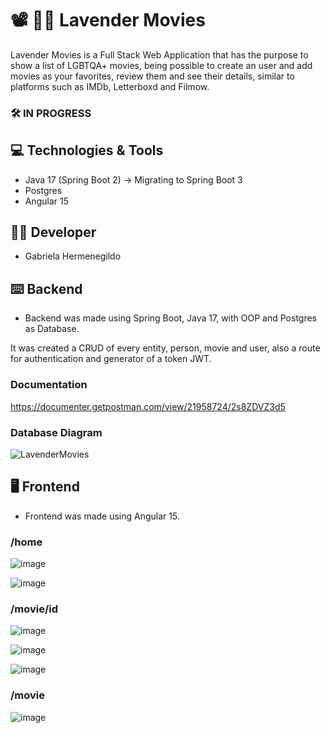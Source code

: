 # 📽 🏳️‍🌈 Lavender Movies

Lavender Movies is a Full Stack Web Application that has the purpose to show a list of LGBTQA+ movies, being possible to create an user and add movies as your favorites, review them and see their details, similar to platforms such as IMDb, Letterboxd and Filmow.

### 🛠 IN PROGRESS

## 💻 Technologies & Tools
- Java 17 (Spring Boot 2) -> Migrating to Spring Boot 3
- Postgres
- Angular 15

## 👩‍💻 Developer
- Gabriela Hermenegildo
## ⌨️ Backend

- Backend was made using Spring Boot, Java 17, with OOP and Postgres as Database.

It was created a CRUD of every entity, person, movie and user, also a route for authentication and generator of a token JWT.

### Documentation
https://documenter.getpostman.com/view/21958724/2s8ZDVZ3d5

### Database Diagram

![LavenderMovies](https://user-images.githubusercontent.com/94693150/212686123-f60c5aa5-f172-4734-860e-499ad4e87641.png)

## 🖥 Frontend

- Frontend was made using Angular 15.

### /home

![image](https://user-images.githubusercontent.com/94693150/212974482-b3220124-ec6c-4a6c-9b69-4706b66876d2.png)

![image](https://user-images.githubusercontent.com/94693150/212974516-0c8de999-5f4b-4ee1-b68b-37166823bc5d.png)

### /movie/id

![image](https://user-images.githubusercontent.com/94693150/212974564-60504d67-f225-42c4-aec9-acc8656810c3.png)

![image](https://user-images.githubusercontent.com/94693150/212974667-4aae8e71-b33d-48a1-9eff-1c1db3f138b1.png)

![image](https://user-images.githubusercontent.com/94693150/212974706-3f3e22fc-226d-4dc9-bb53-016c907fc34b.png)

### /movie
![image](https://user-images.githubusercontent.com/94693150/212975153-62f461f4-c213-4729-b787-3fcba2a62e9c.png)

